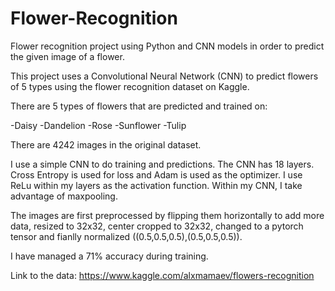 # Flower-Recognition
Flower recognition project using Python and CNN models in order to predict the given image of a flower.

This project uses a Convolutional Neural Network (CNN) to predict flowers of 5 types using the flower recognition dataset on Kaggle.


There are 5 types of flowers that are predicted and trained on:

-Daisy
-Dandelion
-Rose
-Sunflower
-Tulip


There are 4242 images in the original dataset.

I use a simple CNN to do training and predictions. The CNN has 18 layers. Cross Entropy is used for loss and Adam is used as the optimizer. I use ReLu within my layers as the activation function. Within my CNN, I take advantage of maxpooling.

The images are first preprocessed by flipping them horizontally to add more data, resized to 32x32, center cropped to 32x32, changed to a pytorch tensor and fianlly normalized ((0.5,0.5,0.5),(0.5,0.5,0.5)).

I have managed a 71% accuracy during training.

Link to the data: https://www.kaggle.com/alxmamaev/flowers-recognition
